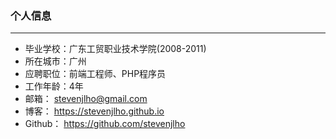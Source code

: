 ### 个人信息
---
* 毕业学校：广东工贸职业技术学院(2008-2011)
* 所在城市：广州
* 应聘职位：前端工程师、PHP程序员
* 工作年龄：4年
* 邮箱：   [stevenjlho@gmail.com](mailto:stevenjlho@gmail.com)
* 博客：   <https://stevenjlho.github.io>
* Github： <https://github.com/stevenjlho>